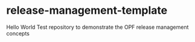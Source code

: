# release-management-template
Hello World
Test repository to demonstrate the OPF release management concepts


